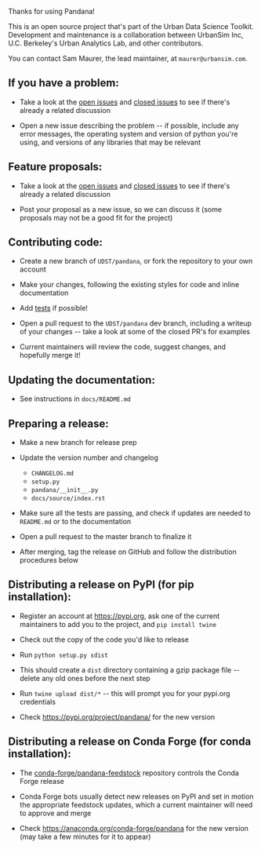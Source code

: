 Thanks for using Pandana! 

This is an open source project that's part of the Urban Data Science Toolkit. Development and maintenance is a collaboration between UrbanSim Inc, U.C. Berkeley's Urban Analytics Lab, and other contributors.

You can contact Sam Maurer, the lead maintainer, at `maurer@urbansim.com`.


## If you have a problem:

- Take a look at the [open issues](https://github.com/UDST/pandana/issues) and [closed issues](https://github.com/UDST/pandana/issues?q=is%3Aissue+is%3Aclosed) to see if there's already a related discussion

- Open a new issue describing the problem -- if possible, include any error messages, the operating system and version of python you're using, and versions of any libraries that may be relevant


## Feature proposals:

- Take a look at the [open issues](https://github.com/UDST/pandana/issues) and [closed issues](https://github.com/UDST/pandana/issues?q=is%3Aissue+is%3Aclosed) to see if there's already a related discussion

- Post your proposal as a new issue, so we can discuss it (some proposals may not be a good fit for the project)


## Contributing code:

- Create a new branch of `UDST/pandana`, or fork the repository to your own account

- Make your changes, following the existing styles for code and inline documentation

- Add [tests](https://github.com/UDST/urbansim/tree/master/pandana/tests) if possible!

- Open a pull request to the `UDST/pandana` dev branch, including a writeup of your changes -- take a look at some of the closed PR's for examples

- Current maintainers will review the code, suggest changes, and hopefully merge it!


## Updating the documentation: 

- See instructions in `docs/README.md`


## Preparing a release:

- Make a new branch for release prep

- Update the version number and changelog
  - `CHANGELOG.md`
  - `setup.py`
  - `pandana/__init__.py`
  - `docs/source/index.rst`

- Make sure all the tests are passing, and check if updates are needed to `README.md` or to the documentation

- Open a pull request to the master branch to finalize it

- After merging, tag the release on GitHub and follow the distribution procedures below


## Distributing a release on PyPI (for pip installation):

- Register an account at https://pypi.org, ask one of the current maintainers to add you to the project, and `pip install twine`

- Check out the copy of the code you'd like to release

- Run `python setup.py sdist`

- This should create a `dist` directory containing a gzip package file -- delete any old ones before the next step

- Run `twine upload dist/*` -- this will prompt you for your pypi.org credentials

- Check https://pypi.org/project/pandana/ for the new version


## Distributing a release on Conda Forge (for conda installation):

- The [conda-forge/pandana-feedstock](https://github.com/conda-forge/pandana-feedstock) repository controls the Conda Forge release

- Conda Forge bots usually detect new releases on PyPI and set in motion the appropriate feedstock updates, which a current maintainer will need to approve and merge

- Check https://anaconda.org/conda-forge/pandana for the new version (may take a few minutes for it to appear)
